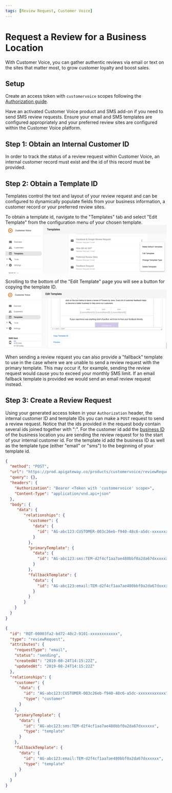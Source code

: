 ```yaml
---
tags: [Review Request, Customer Voice]
---
```

# Request a Review for a Business Location

With Customer Voice, you can gather authentic reviews via email or text on the sites that matter most, to grow customer loyalty and boost sales.

## Setup
Create an access token with `customervoice` scopes following the [Authorization guide](../../Authorization/Authorization.md).

Have an activated Customer Voice product and SMS add-on if you need to send SMS review requests. Ensure your email and SMS templates are configured appropriately and your preferred review sites are configured within the Customer Voice platform.

## Step 1: Obtain an Internal Customer ID
In order to track the status of a review request within Customer Voice, an internal customer record must exist and the id of this record must be provided.

## Step 2: Obtain a Template ID
Templates control the text and layout of your review request and can be configured to dynamically populate fields from your business information, a customer record or your preferred review sites. 

To obtain a template id, navigate to the "Templates" tab and select "Edit Template" from the configuration menu of your chosen template. 
![Templates list page](./images/edit-template.png)

Scrolling to the bottom of the "Edit Template" page you will see a button for copying the template ID.
![Edit template page](./images/copy-template-id.png)

When sending a review request you can also provide a "fallback" template to use in the case where we are unable to send a review request with the primary template. This may occur if, for example, sending the review request would cause you to exceed your monthly SMS limit. If an email fallback template is provided we would send an email review request instead.

## Step 3: Create a Review Request
<!--
type: tab
title: Request
-->
Using your generated access token in your `Authorization` header, the internal customer ID and template IDs you can make a `POST` request to send a review request. Notice that the ids provided in the request body contain several ids joined together with ":". For the customer id add the [business ID](../Accounts.md) of the business location you are sending the review request for to the start of your internal customer id. For the template id add the business ID as well as the template type (either "email" or "sms") to the beginning of your template id.

```json http
{
  "method": "POST",
  "url": "https://prod.apigateway.co/products/customervoice/reviewRequests",
  "query": {},
  "headers": {
    "Authorization": "Bearer <Token with 'customervoice' scope>",
    "Content-Type": "application/vnd.api+json"
  },
  "body": {
     "data": {
        "relationships": {
          "customer": {
            "data": {
              "id": "AG-abc123:CUSTOMER-003c26eb-f940-48c6-a5dc-xxxxxxxxxxxx",
            }
          },
          "primaryTemplate": {
            "data": {
              "id": "AG-abc123:sms:TEM-d2f4cf1aa7ae480bbf0a2da67dxxxxxx",
            }
          },
          "fallbackTemplate": {
            "data": {
              "id": "AG-abc123:email:TEM-d2f4cf1aa7ae480bbf0a2da67dxxxxxx",
            }
          }
        }
    }
  }
}
```
<!--
type: tab
title: Example Response
-->
```json
{
  "id": "RQT-00003fa2-bd72-40c2-9101-xxxxxxxxxxxx",
  "type": "reviewRequest",
  "attributes": {
    "requestType": "email",
    "status": "sending",
    "createdAt": "2019-08-24T14:15:22Z",
    "updatedAt": "2019-08-24T14:15:22Z"
  },
  "relationships": {
    "customer": {
      "data": {
        "id": "AG-abc123:CUSTOMER-003c26eb-f940-48c6-a5dc-xxxxxxxxxxxx",
        "type": "customer"
      }
    },
    "primaryTemplate": {
      "data": {
        "id": "AG-abc123:sms:TEM-d2f4cf1aa7ae480bbf0a2da67dxxxxxx",
        "type": "template"
      }
    },
    "fallbackTemplate": {
      "data": {
        "id": "AG-abc123:email:TEM-d2f4cf1aa7ae480bbf0a2da67dxxxxxx",
        "type": "template"
      }
    }
  }
}
```
<!--
type: tab-end
-->